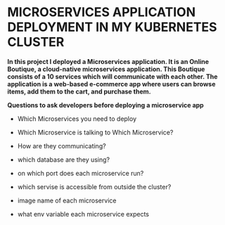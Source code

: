 # MICROSERVICES APPLICATION DEPLOYMENT IN MY KUBERNETES CLUSTER


**In this project I deployed a  Microservices application. It is an Online Boutique,  a cloud-native microservices application. This Boutique consists of a 10 services which will communicate with each other. The application is a web-based e-commerce app where users can browse items, add them to the cart, and purchase them.**



**Questions to ask developers before deploying a microservice app**

- Which Microservices you need to deploy

-  Which Microservice is talking to Which Microservice?

- How are they communicating?

- which database are they using?

- on which port does each microservice run?

- which servise is accessible from outside the cluster?

- image name of each microservice

- what env variable each microservice expects






